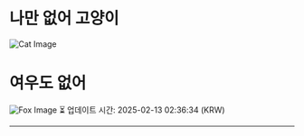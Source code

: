
# 나만 없어 고양이

![Cat Image](https://cdn2.thecatapi.com/images/e9j.jpg)

# 여우도 없어
![Fox Image](https://randomfox.ca/images/68.jpg)
⏳ 업데이트 시간: 2025-02-13 02:36:34 (KRW)

---
